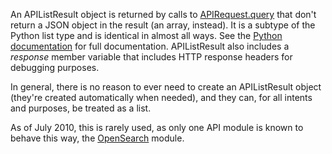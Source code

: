 An APIListResult object is returned by calls to [APIRequest.query](APIRequest#query.md) that don't return a JSON object in the result (an array, instead). It is a subtype of the Python list type and is identical in almost all ways. See the [Python documentation](http://docs.python.org/library/stdtypes.html#sequence-types-str-unicode-list-tuple-buffer-xrange) for full documentation. APIListResult also includes a <var>response</var> member variable that includes HTTP response headers for debugging purposes.

In general, there is no reason to ever need to create an APIListResult object (they're created automatically when needed), and they can, for all intents and purposes, be treated as a list.

As of July 2010, this is rarely used, as only one API module is known to behave this way, the [OpenSearch](http://www.mediawiki.org/wiki/API:Other_services) module.